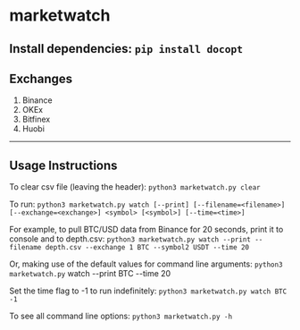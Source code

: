 # marketwatch
Install dependencies:
`pip install docopt`
---
## Exchanges
1. Binance
2. OKEx
3. Bitfinex
4. Huobi
---
## Usage Instructions
To clear csv file (leaving the header):
`python3 marketwatch.py clear`

To run:
`python3 marketwatch.py watch [--print] [--filename=<filename>] [--exchange=<exchange>] <symbol> [<symbol>] [--time=<time>]`

For example, to pull BTC/USD data from Binance for 20 seconds, print it to console and to depth.csv:
`python3 marketwatch.py watch --print --filename depth.csv --exchange 1 BTC --symbol2 USDT --time 20`

Or, making use of the default values for command line arguments:
`python3 marketwatch.py` watch --print BTC --time 20

Set the time flag to -1 to run indefinitely:
`python3 marketwatch.py watch BTC -1`

To see all command line options:
`python3 marketwatch.py -h`

